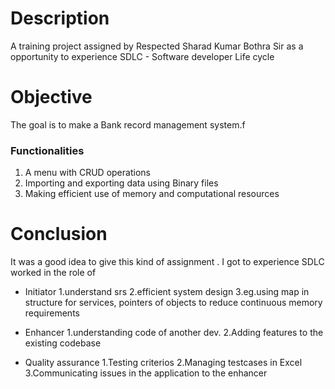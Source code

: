 # Description 
A training project assigned by Respected  Sharad Kumar Bothra Sir as a opportunity to experience
SDLC - Software developer Life cycle

# Objective
The goal is to make a Bank record management system.f

### Functionalities
1. A menu with CRUD operations 
2. Importing and exporting data using Binary files
3. Making efficient use of memory and computational resources

# Conclusion

It was a good idea to give this kind of assignment . I got to experience SDLC worked in the role of

- Initiator
1.understand srs
2.efficient system design
3.eg.using map in structure for services, pointers of objects to reduce continuous memory requirements

- Enhancer
1.understanding code of another dev.
2.Adding features to the existing codebase

- Quality assurance
1.Testing criterios
2.Managing testcases in Excel
3.Communicating issues in the application to the enhancer
